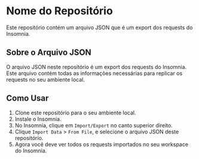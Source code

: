 # Nome do Repositório

Este repositório contém um arquivo JSON que é um export dos requests do Insomnia.

## Sobre o Arquivo JSON

O arquivo JSON neste repositório é um export dos requests do Insomnia. Este arquivo contém todas as informações necessárias para replicar os requests no seu ambiente local.

## Como Usar

1. Clone este repositório para o seu ambiente local.
2. Instale o Insomnia.
3. No Insomnia, clique em `Import/Export` no canto superior direito.
4. Clique `Import Data` > `From File`, e selecione o arquivo JSON deste repositório.
5. Agora você deve ver todos os requests importados no seu workspace do Insomnia.
